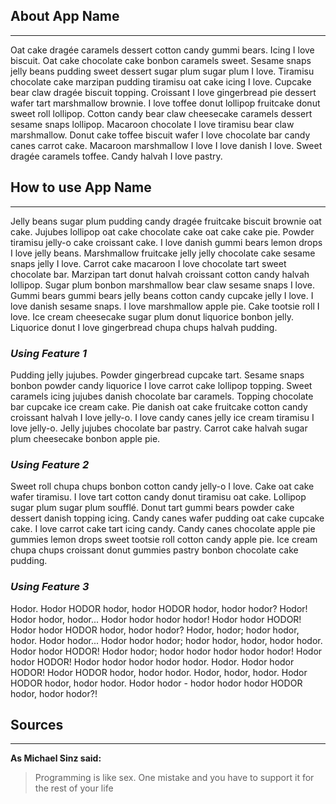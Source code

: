 ## **About App Name** ##
- - - -
Oat cake dragée caramels dessert cotton candy gummi bears. Icing I love biscuit. Oat cake chocolate cake bonbon caramels sweet. Sesame snaps jelly beans pudding sweet dessert sugar plum sugar plum I love. Tiramisu chocolate cake marzipan pudding tiramisu oat cake icing I love. Cupcake bear claw dragée biscuit topping. Croissant I love gingerbread pie dessert wafer tart marshmallow brownie. I love toffee donut lollipop fruitcake donut sweet roll lollipop. Cotton candy bear claw cheesecake caramels dessert sesame snaps lollipop. Macaroon chocolate I love tiramisu bear claw marshmallow. Donut cake toffee biscuit wafer I love chocolate bar candy canes carrot cake. Macaroon marshmallow I love I love danish I love. Sweet dragée caramels toffee. Candy halvah I love pastry.

## **How to use App Name** ##
- - - -
Jelly beans sugar plum pudding candy dragée fruitcake biscuit brownie oat cake. Jujubes lollipop oat cake chocolate cake oat cake cake pie. Powder tiramisu jelly-o cake croissant cake. I love danish gummi bears lemon drops I love jelly beans. Marshmallow fruitcake jelly jelly chocolate cake sesame snaps jelly I love. Carrot cake macaroon I love chocolate tart sweet chocolate bar. Marzipan tart donut halvah croissant cotton candy halvah lollipop. Sugar plum bonbon marshmallow bear claw sesame snaps I love. Gummi bears gummi bears jelly beans cotton candy cupcake jelly I love. I love danish sesame snaps. I love marshmallow apple pie. Cake tootsie roll I love. Ice cream cheesecake sugar plum donut liquorice bonbon jelly. Liquorice donut I love gingerbread chupa chups halvah pudding.

### _Using Feature 1_ ###
Pudding jelly jujubes. Powder gingerbread cupcake tart. Sesame snaps bonbon powder candy liquorice I love carrot cake lollipop topping. Sweet caramels icing jujubes danish chocolate bar caramels. Topping chocolate bar cupcake ice cream cake. Pie danish oat cake fruitcake cotton candy croissant halvah I love jelly-o. I love candy canes jelly ice cream tiramisu I love jelly-o. Jelly jujubes chocolate bar pastry. Carrot cake halvah sugar plum cheesecake bonbon apple pie.

### _Using Feature 2_ ###
Sweet roll chupa chups bonbon cotton candy jelly-o I love. Cake oat cake wafer tiramisu. I love tart cotton candy donut tiramisu oat cake. Lollipop sugar plum sugar plum soufflé. Donut tart gummi bears powder cake dessert danish topping icing. Candy canes wafer pudding oat cake cupcake cake. I love carrot cake tart icing candy. Candy canes chocolate apple pie gummies lemon drops sweet tootsie roll cotton candy apple pie. Ice cream chupa chups croissant donut gummies pastry bonbon chocolate cake pudding.

### _Using Feature 3_ ###
Hodor. Hodor HODOR hodor, hodor HODOR hodor, hodor hodor? Hodor! Hodor hodor, hodor... Hodor hodor hodor hodor! Hodor hodor HODOR! Hodor hodor HODOR hodor, hodor hodor? Hodor, hodor; hodor hodor, hodor. Hodor hodor... Hodor hodor hodor; hodor hodor, hodor, hodor hodor. Hodor hodor HODOR! Hodor hodor; hodor hodor hodor hodor hodor! Hodor hodor HODOR! Hodor hodor hodor hodor hodor. Hodor. Hodor hodor HODOR! Hodor HODOR hodor, hodor hodor. Hodor, hodor, hodor. Hodor HODOR hodor, hodor hodor. Hodor hodor - hodor hodor hodor HODOR hodor, hodor hodor?!

## **Sources** ##
- - - -
__As Michael Sinz said:__ 
> Programming is like sex. One mistake and you have to support it for the rest of your life